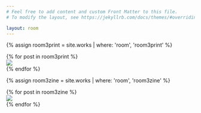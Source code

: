 ```yaml
---
# Feel free to add content and custom Front Matter to this file.
# To modify the layout, see https://jekyllrb.com/docs/themes/#overriding-theme-defaults

layout: room
---
```


{% assign room3print = site.works | where: 'room', 'room3print' %}

<div class="prints room1 flex-row">
  {% for post in room3print %}
  <div class="print product">
  	 <a href="{{site.baseurl}}{{post.url}}"><img src="{{site.baseurl}}/img/products/{{post.img1}}"></a>
</div>
  {% endfor %}
</div>

{% assign room3zine = site.works | where: 'room', 'room3zine' %}

<div class="zines room1 flex-row">
  {% for post in room3zine %}
   <div class="zine product">
  	 <a href="{{site.baseurl}}{{post.url}}"><img src="{{site.baseurl}}/img/products/{{post.img1}}"></a>
</div>
  {% endfor %}
</div>
